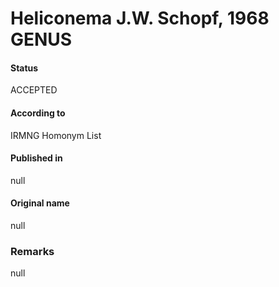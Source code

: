 # Heliconema J.W. Schopf, 1968 GENUS

#### Status
ACCEPTED

#### According to
IRMNG Homonym List

#### Published in
null

#### Original name
null

### Remarks
null